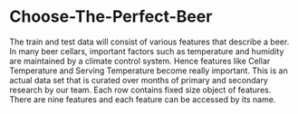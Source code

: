 # Choose-The-Perfect-Beer
The train and test data will consist of various features that describe a beer. In many beer cellars, important factors such as temperature and humidity are maintained by a climate control system. Hence features like Cellar Temperature and Serving Temperature become really important. This is an actual data set that is curated over months of primary and secondary research by our team. Each row contains fixed size object of features. There are nine features and each feature can be accessed by its name.
